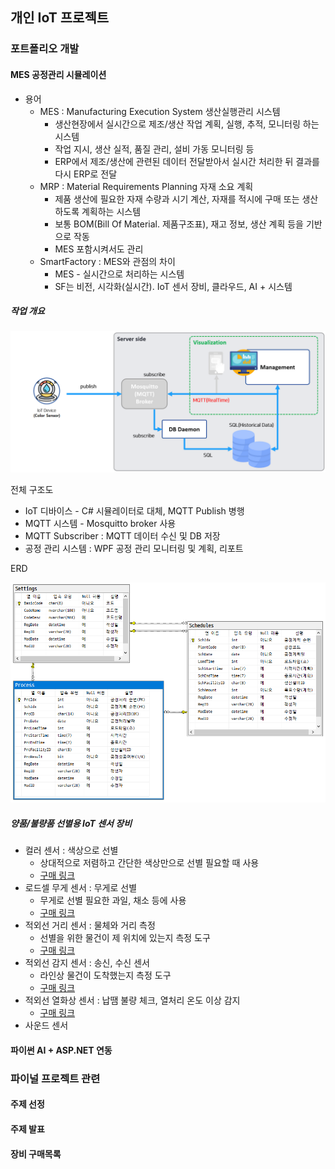 ## 개인 IoT 프로젝트

### 포트폴리오 개발

#### MES 공정관리 시뮬레이션
- 용어
    - MES : Manufacturing Execution System 생산실행관리 시스템
        - 생산현장에서 실시간으로 제조/생산 작업 계획, 실행, 추적, 모니터링 하는 시스템
        - 작업 지시, 생산 실적, 품질 관리, 설비 가동 모니터링 등
        - ERP에서 제조/생산에 관련된 데이터 전달받아서 실시간 처리한 뒤 결과를 다시 ERP로 전달
    - MRP : Material Requirements Planning 자재 소요 계획
        - 제품 생산에 필요한 자재 수량과 시기 계산, 자재를 적시에 구매 또는 생산하도록 계획하는 시스템
        - 보통 BOM(Bill Of Material. 제품구조표), 재고 정보, 생산 계획 등을 기반으로 작동
        - MES 포함시켜서도 관리
    - SmartFactory : MES와 관점의 차이
        - MES - 실시간으로 처리하는 시스템
        - SF는 비전, 시각화(실시간). IoT 센서 장비, 클라우드, AI + 시스템

##### 작업 개요
<img src="./image/mp0001.png" width="700">

전체 구조도

- IoT 디바이스 - C# 시뮬레이터로 대체, MQTT Publish 병행
- MQTT 시스템 - Mosquitto broker 사용
- MQTT Subscriber : MQTT 데이터 수신 및 DB 저장
- 공정 관리 시스템 : WPF 공정 관리 모니터링 및 계획, 리포트


ERD

<img src="./image/mp0002.png" width="700">

##### 양품/불량품 선별용 IoT 센서 장비
- 컬러 센서 : 색상으로 선별
    - 상대적으로 저렴하고 간단한 색상만으로 선별 필요할 때 사용
    - [구매 링크](https://www.devicemart.co.kr/goods/view?no=1066926)
- 로드셀 무게 센서 : 무게로 선별
    - 무게로 선별 필요한 과일, 채소 등에 사용
    - [구매 링크](https://www.devicemart.co.kr/goods/view?no=12146929)
- 적외선 거리 센서 : 물체와 거리 측정
    - 선별을 위한 물건이 제 위치에 있는지 측정 도구
    - [구매 링크](https://www.devicemart.co.kr/goods/view?no=1341808)
- 적외선 감지 센서 : 송신, 수신 센서
    - 라인상 물건이 도착했는지 측정 도구
    - [구매 링크](https://www.devicemart.co.kr/goods/view?no=1310703)
- 적외선 열화상 센서 : 납땜 불량 체크, 열처리 온도 이상 감지
    - [구매 링크](https://www.devicemart.co.kr/goods/view?no=12382843)
- 사운드 센서


#### 파이썬 AI + ASP.NET 연동

### 파이널 프로젝트 관련

#### 주제 선정

#### 주제 발표

#### 장비 구매목록